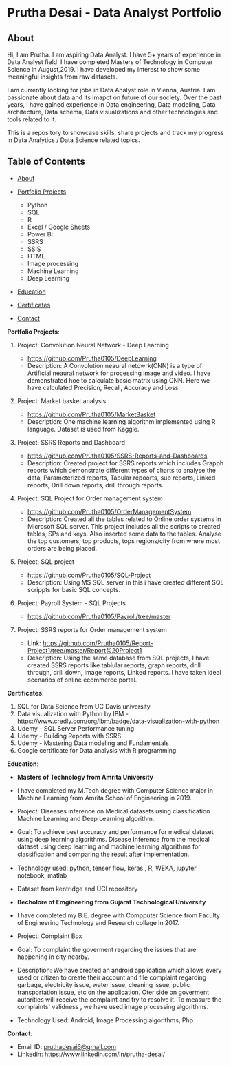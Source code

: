 # Prutha Desai - Data Analyst Portfolio
## About
Hi, I am Prutha. I am aspiring Data Analyst. I have 5+ years of experience in Data Analyst field. I have completed Masters of Technology in Computer Science in August,2019. I have developed my interest to show some meaningful insights from raw datasets. 

I am currently looking for jobs in Data Analyst role in Vienna, Austria. I am passionate about data and its imapct on future of our society. Over the past years, I have gained experience in Data engineering, Data modeling, Data architecture, Data schema, Data visualizations and other technologies and tools related to it.

This is a repository to showcase skills, share projects and track my progress in Data Analytics / Data Science related topics.

## Table of Contents
- [About](https://github.com/Prutha0105/Prutha0105/blob/main/README.md#about)
- [Portfolio Projects](https://github.com/Prutha0105/Prutha0105/blob/main/README.md#portfolio-projects)
  - Python 
  - SQL
  - R
  - Excel / Google Sheets
  - Power BI
  - SSRS
  - SSIS
  - HTML
  - Image processing
  - Machine Learning
  - Deep Learning

- [Education](https://github.com/Prutha0105/Prutha0105/blob/main/README.md#education)  
- [Certificates](https://github.com/Prutha0105/Prutha0105/blob/main/README.md#certificates)
- [Contact](https://github.com/Prutha0105/Prutha0105/blob/main/README.md#contacts)

**Portfolio Projects**:

1. Project: Convolution Neural Network - Deep Learning
   - https://github.com/Prutha0105/DeepLearning
   - Description: A Convolution neaural netowrk(CNN) is a type of Artificial neaural network for processing image and video.
I have demonstrated hoe to calculate basic matrix using CNN. Here we have calculated Precision, Recall, Accuracy and Loss.

2. Project: Market basket analysis
   - https://github.com/Prutha0105/MarketBasket
   - Description: One machine learning algorithm implemented using R language. Dataset is used from Kaggle.

3. Project: SSRS Reports and Dashboard
   - https://github.com/Prutha0105/SSRS-Reports-and-Dashboards
   - Description: Created project for SSRS reports which includes Grapph reports which demonstrate different types of charts to analyse the data, Parameterized reports, Tabular repoorts, sub reports, Linked reports, Drill down reports, drill through reports.

4. Project: SQL Project for Order management system
   - https://github.com/Prutha0105/OrderManagementSystem
   - Description: Created all the tables related to Online order systems in Microsoft SQL server. This project includes all the scripts to created tables, SPs and keys. Also inserted some data to the tables. Analyse the top customers, top products, tops regions/city from where most orders are being placed.

5. Project: SQL project
   - https://github.com/Prutha0105/SQL-Project
   - Description: Using MS SQL server in this i have created different SQL scrippts for basic SQL concepts.

6. Project: Payroll System - SQL Projects
   - https://github.com/Prutha0105/Payroll/tree/master

7. Project: SSRS reports for Order management system
   - Link: https://github.com/Prutha0105/Report-Project1/tree/master/Report%20Project1
   - Description: Using the same database from SQL projects, I have created SSRS reports like tablular reports, graph reports, drill through, drill down, Image reports, Linked reports. I have taken ideal scenarios of online ecommerce portal.

**Certificates**:
1. SQL for Data Science from UC Davis university
2. Data visualization with Python by IBM - https://www.credly.com/org/ibm/badge/data-visualization-with-python
3. Udemy - SQL Server Performance tuning
4. Udemy - Building Reports with SSRS
5. Udemy - Mastering Data modeling and Fundamentals
6. Google certificate for Data analysis with R programming

**Education**:

- **Masters of Technology from Amrita University**
- I have completed my M.Tech degree with Computer Science major in Machine Learning from Amrita School of Engineering in 2019.
- Project: Diseases inference on Medical datasets using classification Machine Learning and Deep Learning algorithm.
- Goal: To achieve best accuracy and performance for medical dataset using deep learning algorithms. Disease Inference from the medical dataset using deep learning and machine learning algorithms for classiﬁcation and comparing the result after implementation.
- Technology used: python, tenser flow, keras , R, WEKA, jupyter notebook, matlab
- Dataset from kentridge and UCI repository

- **Becholore of Emgineering from Gujarat Technological University**
- I have completed my B.E. degree with Compputer Science from Faculty of Engineering Technology and Research collage in 2017.
- Project: Complaint Box
- Goal: To complaint the goverment regarding the issues that are happening in city nearby.
- Description: We have created an android application which allows every used or citizen to create their account and file complaint regarding garbage, electricity issue, water issue, cleaning issue, public transportation issue, etc on the application. Oter side on goverment autorities will receive the complaint and try to resolve it. To measure the complaints' validness , we have used image processing algorithms.
- Technology Used: Android, Image Processing algorithms, Php
  
**Contact**:
- Email ID: pruthadesai6@gmail.com
- Linkedin: https://www.linkedin.com/in/prutha-desai/

